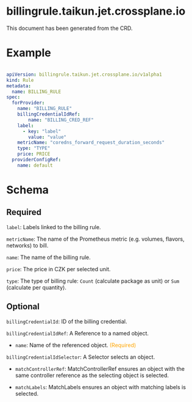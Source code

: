 
billingrule.taikun.jet.crossplane.io
====================================


This document has been generated from the CRD.
  

# Example


```yaml

apiVersion: billingrule.taikun.jet.crossplane.io/v1alpha1
kind: Rule
metadata:
  name: BILLING_RULE
spec:
  forProvider:
    name: "BILLING_RULE"
    billingCredentialIdRef:
        name: "BILLING_CRED_REF"
    label:
      - key: "label"
        value: "value"
    metricName: "coredns_forward_request_duration_seconds"
    type: "TYPE"
    price: PRICE
  providerConfigRef:
    name: default

```  

# Schema
  

## Required
  
`label`: Labels linked to the billing rule.
  
`metricName`: The name of the Prometheus metric (e.g. volumes, flavors, networks) to bill.
  
`name`: The name of the billing rule.
  
`price`: The price in CZK per selected unit.
  
`type`: The type of billing rule: `Count` (calculate package as unit) or `Sum` (calculate per quantity).
  

## Optional
  
`billingCredentialId`: ID of the billing credential.
  
`billingCredentialIdRef`: A Reference to a named object.

* `name`: Name of the referenced object.<font color="orange"> (Required)</font>  
  
`billingCredentialIdSelector`: A Selector selects an object.

* `matchControllerRef`: MatchControllerRef ensures an object with the same controller reference as the selecting object is selected.  

* `matchLabels`: MatchLabels ensures an object with matching labels is selected.  
  
